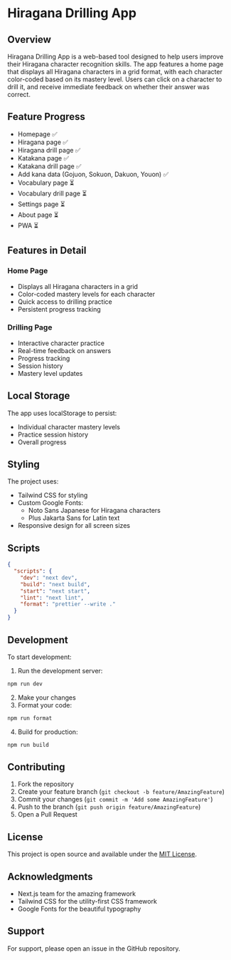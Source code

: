 # Hiragana Drilling App

## Overview

Hiragana Drilling App is a web-based tool designed to help users improve their Hiragana character recognition skills. The app features a home page that displays all Hiragana characters in a grid format, with each character color-coded based on its mastery level. Users can click on a character to drill it, and receive immediate feedback on whether their answer was correct.

## Feature Progress

- Homepage ✅
- Hiragana page ✅
- Hiragana drill page ✅
- Katakana page ✅
- Katakana drill page ✅
- Add kana data (Gojuon, Sokuon, Dakuon, Youon) ✅
- Vocabulary page ⏳
- Vocabulary drill page ⏳
- Settings page ⏳
- About page ⏳
- PWA ⏳

## Features in Detail

### Home Page
- Displays all Hiragana characters in a grid
- Color-coded mastery levels for each character
- Quick access to drilling practice
- Persistent progress tracking

### Drilling Page
- Interactive character practice
- Real-time feedback on answers
- Progress tracking
- Session history
- Mastery level updates

## Local Storage

The app uses localStorage to persist:
- Individual character mastery levels
- Practice session history
- Overall progress

## Styling

The project uses:
- Tailwind CSS for styling
- Custom Google Fonts:
  - Noto Sans Japanese for Hiragana characters
  - Plus Jakarta Sans for Latin text
- Responsive design for all screen sizes

## Scripts

```json
{
  "scripts": {
    "dev": "next dev",
    "build": "next build",
    "start": "next start",
    "lint": "next lint",
    "format": "prettier --write ."
  }
}
```

## Development

To start development:

1. Run the development server:
```bash
npm run dev
```

2. Make your changes
3. Format your code:
```bash
npm run format
```

4. Build for production:
```bash
npm run build
```

## Contributing

1. Fork the repository
2. Create your feature branch (`git checkout -b feature/AmazingFeature`)
3. Commit your changes (`git commit -m 'Add some AmazingFeature'`)
4. Push to the branch (`git push origin feature/AmazingFeature`)
5. Open a Pull Request

## License

This project is open source and available under the [MIT License](LICENSE).

## Acknowledgments

- Next.js team for the amazing framework
- Tailwind CSS for the utility-first CSS framework
- Google Fonts for the beautiful typography

## Support

For support, please open an issue in the GitHub repository.